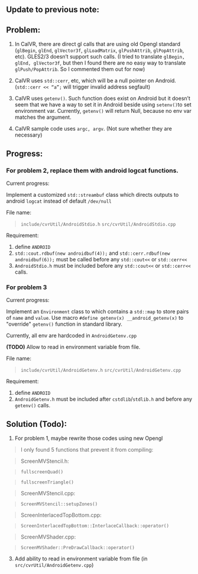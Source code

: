 ## Update to previous note: 
## Problem:
1. In CalVR, there are direct gl calls that are using old Opengl standard (`glBegin`, `glEnd`, `glVector3f`, `glLoadMatrix`, `glPushAttrib`, `glPopAttrib`, etc). 
GLES2/3 doesn’t support such calls. (I tried to translate `glBegin, glEnd, glVector3f`, but then I found there are no easy way to translate `glPush/PopAttrib`. So I commented them out for now)

2.  CalVR uses `std::cerr`, etc, which will be a null pointer on Android. (`std::cerr << “a”;` will trigger invalid address segfault)

3.  CalVR uses `getenv()`. Such function does exist on Android but it doesn’t seem that we have a way to set it in Android beside using `setenv()`to set environment var. Currently, `getenv()` will return Null, because no env var matches the argument.

4. CalVR sample code uses `argc, argv`. (Not sure whether they are necessary)




## Progress:
### For problem 2, replace them with android logcat functions.

Current progress:

Implement a customized `std::streambuf` class which directs outputs to android `logcat` instead of default `/dev/null`

File name:
> `include/cvrUtil/AndroidStdio.h`
`src/cvrUtil/AndroidStdio.cpp`

Requirement:
1. define `ANDROID`
2. `std::cout.rdbuf(new androidbuf(4));` and 
`std::cerr.rdbuf(new androidbuf(6));` 
must be called before any `std::cout<<` or `std::cerr<<`
3. `AndroidStdio.h` must be included before any `std::cout<<` or `std::cerr<<` calls.

### For problem 3 

Current progress:

Implement an `Environment` class to which contains a `std::map` to store pairs of `name` and `value`.
Use macro `#define getenv(x) __android_getenv(x)` to "override" `getenv()` function in standard library.

Currently, all env are hardcoded in `AndroidGetenv.cpp`

**(TODO)** Allow to read in environment variable from file.

File name:
> `include/cvrUtil/AndroidGetenv.h`
`src/cvrUtil/AndroidGetenv.cpp`

Requirement:
1. define `ANDROID`
2. `AndroidGetenv.h` must be included after `cstdlib`/`stdlib.h` and before any `getenv()` calls.

## Solution (Todo):

1. For problem 1, maybe rewrite those codes using new Opengl
>I only found 5 functions that prevent it from compiling:

>ScreenMVStencil.h:

> `fullscreenQuad()`

> `fullscreenTriangle()`

> ScreenMVStencil.cpp: 

> `ScreenMVStencil::setupZones()`

> ScreenInterlacedTopBottom.cpp:

> `ScreenInterlacedTopBottom::InterlaceCallback::operator()`

> ScreenMVShader.cpp: 

> `ScreenMVShader::PreDrawCallback::operator()`

3. Add ability to read in environment variable from file (in `src/cvrUtil/AndroidGetenv.cpp`)
